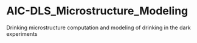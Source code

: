 # AIC-DLS_Microstructure_Modeling
Drinking microstructure computation and modeling of drinking in the dark experiments 
